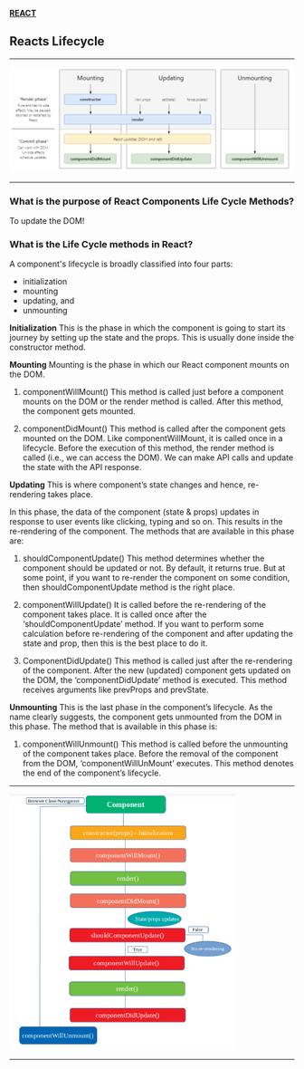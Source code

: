 [**REACT**](react.md)

## Reacts Lifecycle

___

<img src="../images/lifecycle.jpg" width="800"/> 

___

### What is the purpose of React Components Life Cycle Methods?

To update the DOM!

### What is the Life Cycle methods in React?

A component's lifecycle is broadly classified into four parts:
* initialization
* mounting
* updating, and
* unmounting

**Initialization**
This is the phase in which the component is going to start its journey by setting up the state and the props. This is usually done inside the constructor method.

**Mounting**
Mounting is the phase in which our React component mounts on the DOM.

1. componentWillMount()
This method is called just before a component mounts on the DOM or the render method is called. After this method, the component gets mounted.

2. componentDidMount()
This method is called after the component gets mounted on the DOM. Like componentWillMount, it is called once in a lifecycle. Before the execution of this method, the render method is called (i.e., we can access the DOM). We can make API calls and update the state with the API response.

**Updating**
This is where component’s state changes and hence, re-rendering takes place.

In this phase, the data of the component (state & props) updates in response to user events like clicking, typing and so on. This results in the re-rendering of the component. The methods that are available in this phase are:

1. shouldComponentUpdate()
This method determines whether the component should be updated or not. By default, it returns true. But at some point, if you want to re-render the component on some condition, then shouldComponentUpdate method is the right place.

2. componentWillUpdate()
It is called before the re-rendering of the component takes place. It is called once after the ‘shouldComponentUpdate’ method. If you want to perform some calculation before re-rendering of the component and after updating the state and prop, then this is the best place to do it.

3. ComponentDidUpdate()
This method is called just after the re-rendering of the component. After the new (updated) component gets updated on the DOM, the ‘componentDidUpdate’ method is executed. This method receives arguments like prevProps and prevState.

**Unmounting**
This is the last phase in the component’s lifecycle. As the name clearly suggests, the component gets unmounted from the DOM in this phase. The method that is available in this phase is:

1.  componentWillUnmount()
This method is called before the unmounting of the component takes place. Before the removal of the component from the DOM, ‘componentWillUnMount’ executes. This method denotes the end of the component’s lifecycle.

___

<img src="../images/chartlige.png" width="400"/> 

___
